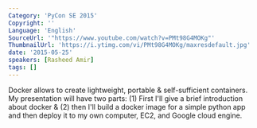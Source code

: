```yaml
---
Category: 'PyCon SE 2015'
Copyright: ''
Language: 'English'
SourceUrl: '"https://www.youtube.com/watch?v=PMt98G4MOKg"'
ThumbnailUrl: 'https://i.ytimg.com/vi/PMt98G4MOKg/maxresdefault.jpg'
date: '2015-05-25'
speakers: [Rasheed Amir]
tags: []
---
```

Docker allows to create lightweight, portable & self-sufficient containers. My presentation will have two parts: (1) First I'll give a brief introduction about docker & (2) then I'll build a docker image for a simple python app and then deploy it to my own computer, EC2, and Google cloud engine.